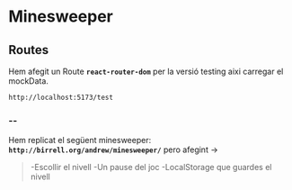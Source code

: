 # Minesweeper

## Routes

Hem afegit un Route **`react-router-dom`** per la versió testing aixi carregar el mockData.

```bash
http://localhost:5173/test
```

### --

Hem replicat el següent minesweeper: **`http://birrell.org/andrew/minesweeper/`** pero afegint ->

> -Escollir el nivell
> -Un pause del joc
> -LocalStorage que guardes el nivell
